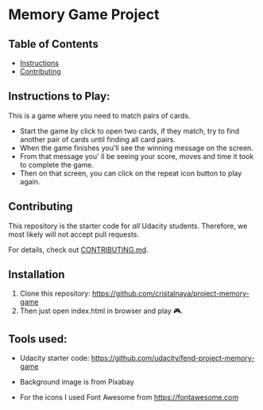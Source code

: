 # Memory Game Project

## Table of Contents

* [Instructions](#instructions)
* [Contributing](#contributing)

## Instructions to Play:

This is a game where you need to match pairs of cards. 
* Start the game by click to open two cards, if they match, try to find another pair of cards until finding all card pairs. 
* When the game finishes you'll see the winning message on the screen. 
* From that message you' ll be seeing your score, moves and time it took to complete the game. 
* Then on that screen, you can click on the repeat icon button to play again.

## Contributing

This repository is the starter code for _all_ Udacity students. Therefore, we most likely will not accept pull requests.

For details, check out [CONTRIBUTING.md](CONTRIBUTING.md).

## Installation

1. Clone this repository: https://github.com/cristalnaya/project-memory-game
2. Then just open index.html in browser and play 🎮.

## Tools used: 

*  Udacity starter code: https://github.com/udacity/fend-project-memory-game

*  Background image is from Pixabay

* For the icons I used Font Awesome from https://fontawesome.com
